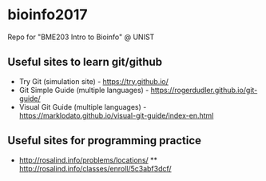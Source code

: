 # bioinfo2017
Repo for "BME203 Intro to Bioinfo" @ UNIST

## Useful sites to learn git/github
* Try Git (simulation site) - https://try.github.io/
* Git Simple Guide (multiple languages) - https://rogerdudler.github.io/git-guide/
* Visual Git Guide (multiple languages) - https://marklodato.github.io/visual-git-guide/index-en.html

## Useful sites for programming practice
* http://rosalind.info/problems/locations/
** http://rosalind.info/classes/enroll/5c3abf3dcf/
